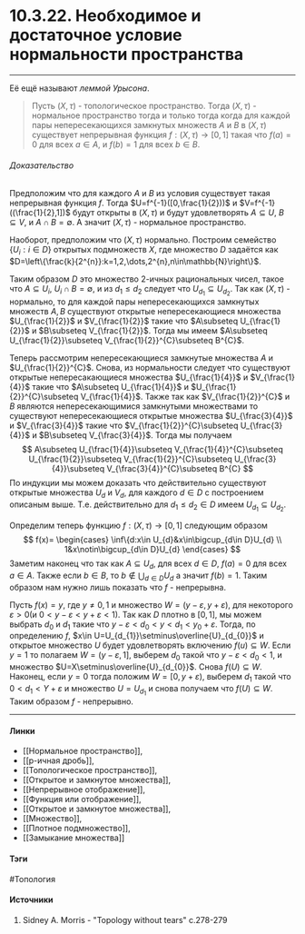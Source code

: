 # 10.3.22. Необходимое и достаточное условие нормальности пространства
***
Её ещё называют *леммой Урысона*.
>Пусть $(X,\tau)$ - топологическое пространство. Тогда $(X,\tau)$ - нормальное пространство тогда и только тогда когда для каждой пары непересекающихся замкнутых множеств $A$ и $B$ в $(X,\tau)$ существует непрерывная функция $f:(X,\tau)\to[0,1]$ такая что $f(a)=0$ для всех $a\in A$, и $f(b)=1$ для всех $b\in B$.
###### Доказательство
Предположим что для каждого $A$ и $B$ из условия существует такая непрерывная функция $f$. Тогда $U=f^{-1}([0,\frac{1}{2}))$ и $V=f^{-1}((\frac{1}{2},1])$ будут открыты в $(X,\tau)$ и будут удовлетворять $A\subseteq U$, $B\subseteq V$, и $A\cap B=\emptyset$. А значит $(X,\tau)$ - нормальное пространство.

Наоборот, предположим что $(X,\tau)$ нормально. Построим семейство $\{U_{i}:i\in D\}$ открытых подмножеств $X$, где множество $D$ задаётся как $D=\left\{\frac{k}{2^{n}}:k=1,2,\dots,2^{n},n\in\mathbb{N}\right\}$.

Таким образом $D$ это множество $2$-ичных рациональных чисел, такое что $A\subseteq U_{i}$, $U_{i}\cap B=\emptyset$, и из $d_{1}\le d_{2}$ следует что $U_{d_{1}}\subseteq U_{d_{2}}$. Так как $(X,\tau)$ - нормально, то для каждой пары непересекающихся замкнутых множеств $A,B$ существуют открытые непересекающиеся множества $U_{\frac{1}{2}}$ и $V_{\frac{1}{2}}$ такие что $A\subseteq U_{\frac{1}{2}}$ и $B\subseteq V_{\frac{1}{2}}$. Тогда мы имеем $A\subseteq U_{\frac{1}{2}}\subseteq V_{\frac{1}{2}}^{C}\subseteq B^{C}$.

Теперь рассмотрим непересекающиеся замкнутые множества $A$ и $U_{\frac{1}{2}}^{C}$. Снова, из нормальности следует что существуют открытые непересакающиеся множества $U_{\frac{1}{4}}$ и $V_{\frac{1}{4}}$ такие что $A\subseteq U_{\frac{1}{4}}$ и $U_{\frac{1}{2}}^{C}\subseteq V_{\frac{1}{4}}$. Также так как $V_{\frac{1}{2}}^{C}$ и $B$ являются непересекающимися замкнутыми множествами то существуют непересекающиеся открытые множества $U_{\frac{3}{4}}$ и $V_{\frac{3}{4}}$ такие что $V_{\frac{1}{2}}^{C}\subseteq U_{\frac{3}{4}}$ и $B\subseteq V_{\frac{3}{4}}$. 
Тогда мы получаем
$$
A\subseteq U_{\frac{1}{4}}\subseteq V_{\frac{1}{4}}^{C}\subseteq U_{\frac{1}{2}}\subseteq V_{\frac{1}{2}}^{C}\subseteq U_{\frac{3}{4}}\subseteq V_{\frac{3}{4}}^{C}\subseteq B^{C}
$$
По индукции мы можем доказать что действительно существуют открытые множества $U_{d}$ и $V_{d}$, для каждого $d\in D$ с построением описаным выше. Т.е. действительно для $d_{1}\le d_{2}\in D$ имеем $U_{d_{1}}\subseteq U_{d_{2}}$.

Определим теперь функцию $f:(X,\tau)\to[0,1]$ следующим образом
$$
f(x)=
\begin{cases}
\inf\{d:x\in U_{d}&x\in\bigcup_{d\in D}U_{d} \\
1&x\notin\bigcup_{d\in D}U_{d}
\end{cases}
$$
Заметим наконец что так как $A\subseteq U_{d}$, для всех $d\in D$, $f(a)=0$ для всех $a\in A$. Также если $b\in B$, то $b\notin\bigcup_{d\in D}U_{d}$ а значит $f(b)=1$. Таким образом нам нужно лишь показать что $f$ - непрерывна.

Пусть $f(x)=y$, где $y\ne0,1$ и множество $W=(y-\varepsilon,y+\varepsilon)$, для некоторого $\varepsilon>0$(и $0<y-\varepsilon<y+\varepsilon<1$). Так как $D$ плотно в $[0,1]$, мы можем выбрать $d_{0}$ и $d_{1}$ такие что $y-\varepsilon<d_{0}<y<d_{1}<y_{0}+\varepsilon$. Тогда, по определению $f$, $x\in U=U_{d_{1}}\setminus\overline{U}_{d_{0}}$ и открытое множество $U$ будет удовлетворять включению $f(u)\subseteq W$. Если $y=1$ то полагаем $W=(y-\varepsilon,1]$, выберем $d_{0}$ такой что $y-\varepsilon<d_{0}<1$, и множество $U=X\setminus\overline{U}_{d_{0}}$. Снова $f(U)\subseteq W$. Наконец, если $y=0$ тогда положим $W=[0,y+\varepsilon)$, выберем $d_{1}$ такой что $0<d_{1}<Y+\varepsilon$ и множество $U=U_{d_{1}}$ и снова получаем что $f(U)\subseteq W$. Таким образом $f$ - непрерывно.
***
#### Линки
- [[Нормальное пространство]],
- [[p-ичная дробь]],
- [[Топологическое пространство]],
- [[Открытое и замкнутое множества]],
- [[Непрерывное отображение]],
- [[Функция или отображение]],
- [[Открытое и замкнутое множества]],
- [[Множество]],
- [[Плотное подмножество]],
- [[Замыкание множества]]
#### Тэги
 #Топология 
#### Источники
1. Sidney A. Morris - "Topology without tears" c.278-279